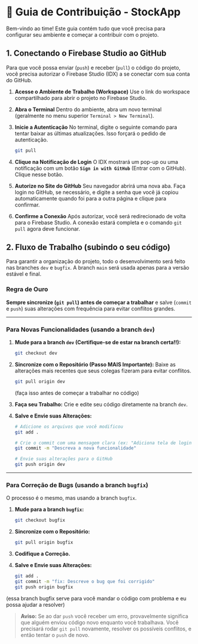 # 🚀 Guia de Contribuição - StockApp

Bem-vindo ao time! Este guia contém tudo que você precisa para configurar seu ambiente e começar a contribuir com o projeto.

## 1. Conectando o Firebase Studio ao GitHub

Para que você possa enviar (`push`) e receber (`pull`) o código do projeto, você precisa autorizar o Firebase Studio (IDX) a se conectar com sua conta do GitHub.

1.  **Acesse o Ambiente de Trabalho (Workspace)**
    Use o link do workspace compartilhado para abrir o projeto no Firebase Studio.

2.  **Abra o Terminal**
    Dentro do ambiente, abra um novo terminal (geralmente no menu superior `Terminal > New Terminal`).

3.  **Inicie a Autenticação**
    No terminal, digite o seguinte comando para tentar baixar as últimas atualizações. Isso forçará o pedido de autenticação.
    ```bash
    git pull
    ```

4.  **Clique na Notificação de Login**
    O IDX mostrará um pop-up ou uma notificação com um botão **`Sign in with GitHub`** (Entrar com o GitHub). Clique nesse botão.

5.  **Autorize no Site do GitHub**
    Seu navegador abrirá uma nova aba. Faça login no GitHub, se necessário, e digite a senha que você já copiou automaticamente quando foi para a outra página e clique para confirmar.

6.  **Confirme a Conexão**
    Após autorizar, você será redirecionado de volta para o Firebase Studio. A conexão estará completa e o comando `git pull` agora deve funcionar.

## 2. Fluxo de Trabalho (subindo o seu código)

Para garantir a organização do projeto, todo o desenvolvimento será feito nas branches `dev` e `bugfix`. A branch `main` será usada apenas para a versão estável e final.

### Regra de Ouro
**Sempre sincronize (`git pull`) antes de começar a trabalhar** e salve (`commit` e `push`) suas alterações com frequência para evitar conflitos grandes.

---
### Para Novas Funcionalidades (usando a branch `dev`)

1.  **Mude para a branch `dev` (Certifique-se de estar na branch certa!!):**
    ```bash
    git checkout dev
    ```

2.  **Sincronize com o Repositório (Passo MAIS Importante):**
    Baixe as alterações mais recentes que seus colegas fizeram para evitar conflitos.
    ```bash
    git pull origin dev
    ```
    (faça isso antes de começar a trabalhar no código)

3.  **Faça seu Trabalho:**
    Crie e edite seu código diretamente na branch `dev`.

4.  **Salve e Envie suas Alterações:**
    ```bash
    # Adicione os arquivos que você modificou
    git add .

    # Crie o commit com uma mensagem clara (ex: "Adiciona tela de login")
    git commit -m "Descreva a nova funcionalidade"

    # Envie suas alterações para o GitHub
    git push origin dev
    ```
---
### Para Correção de Bugs (usando a branch `bugfix`)

O processo é o mesmo, mas usando a branch `bugfix`.

1.  **Mude para a branch `bugfix`:**
    ```bash
    git checkout bugfix
    ```

2.  **Sincronize com o Repositório:**
    ```bash
    git pull origin bugfix
    ```

3.  **Codifique a Correção.**

4.  **Salve e Envie suas Alterações:**
    ```bash
    git add .
    git commit -m "fix: Descreve o bug que foi corrigido"
    git push origin bugfix
    ```
(essa branch bugfix serve para você mandar o código com problema e eu possa ajudar a resolver)

> **Aviso:** Se ao dar `push` você receber um erro, provavelmente significa que alguém enviou código novo enquanto você trabalhava. Você precisará rodar `git pull` novamente, resolver os possíveis conflitos, e então tentar o `push` de novo.